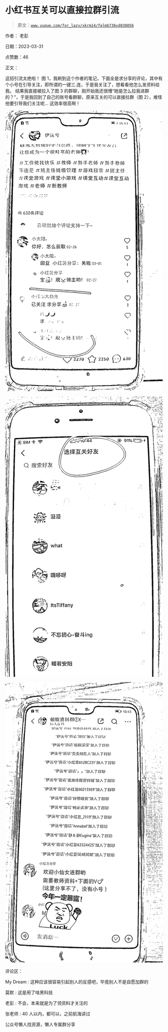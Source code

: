 # 小红书互关可以直接拉群引流

> 原文：[`www.yuque.com/for_lazy/xkrm14/felmb736vd038056`](https://www.yuque.com/for_lazy/xkrm14/felmb736vd038056)



作者： 老彭



日期：2023-03-31



点赞数：46



正文：



这招引流太绝啦！ 图 1，我刷到这个作者的笔记，下面全是求分享的评论，其中有个小号在引导关注，即所谓的一键三.连，于是我关注了，想看看他怎么发资料给我。 结果我直接被拉入了图 3 的群聊，刚开始我还很懵“她是怎么拉我进群的？”，于是我回到了自己的账号看群聊，原来互关的可以直接拉群（图 2），难怪他要引导我们关注呢... 这效率很高啊！



![](img/19eb4aaaaab0c7211a06281889ea9063.png)  

![](img/fdfbab06f91589d93aaa5d31bb9ba613.png)  

![](img/77bbc5900270df76ad690e1782100f52.png)  

评论区：



My Dream : 这种应该很容易引起别人的反感吧，毕竟别人不是自愿加群的



莫默 : 这是用了啥黑科技



老彭 : 不会，本来就是为了领资料才关注的



张老师 : 40 人以内，都可以，之前航海讲过



公众号懒人找资源，懒人专属群分享

